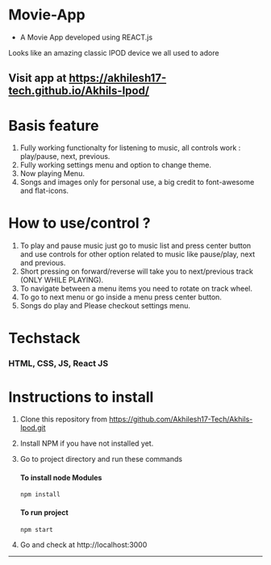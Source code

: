 # Movie-App
- A Movie App developed using REACT.js

Looks like an amazing classic IPOD device we all used to adore

## Visit app at https://akhilesh17-tech.github.io/Akhils-Ipod/

# Basis feature

1. Fully working functionalty for listening to music, all controls work : play/pause, next, previous.
2. Fully working settings menu and option to change theme.
3. Now playing Menu.
4. Songs and images only for personal use, a big credit to font-awesome and flat-icons.

# How to use/control ?

1. To play and pause music just go to music list and press center button and use controls for other option related to music like pause/play, next and previous.
2. Short pressing on forward/reverse will take you to next/previous track (ONLY WHILE PLAYING).
3. To navigate between a menu items you need to rotate on track wheel.
4. To go to next menu or go inside a menu press center button.
5. Songs do play and Please checkout settings menu.

# Techstack

### HTML, CSS, JS, React JS

# Instructions to install

1. Clone this repository from https://github.com/Akhilesh17-Tech/Akhils-Ipod.git
2. Install NPM if you have not installed yet.
3. Go to project directory and run these commands

   #### To install node Modules

   ```
   npm install
   ```

   #### To run project

   ```
   npm start
   ```

4. Go and check at http://localhost:3000

---
